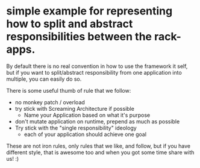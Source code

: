 simple example for representing how to split and abstract responsibilities between the rack-apps.
=================================================================================================

By default there is no real convention in how to use the framework it self,
but if you want to split/abstract responsibility from one application into multiple, you can easily do so.

There is some useful thumb of rule that we follow:
* no monkey patch / overload
* try stick with Screaming Architecture if possible
    * Name your Application based on what it's purpose
* don't mutate application on runtime, prepend as much as possible
* Try stick with the "single responsibility" ideology
    * each of your application should achieve one goal

These are not iron rules, only rules that we like, and follow, but if you have different style,
that is awesome too and when you got some time share with us! :)
